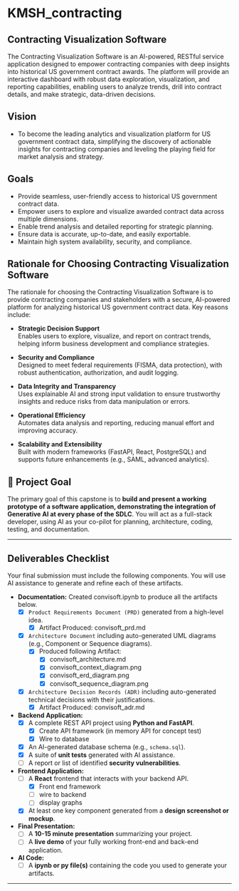 # KMSH_contracting
## Contracting Visualization Software

The Contracting Visualization Software is an AI-powered, RESTful service application designed to empower contracting companies with deep insights into historical US government contract awards. The platform will provide an interactive dashboard with robust data exploration, visualization, and reporting capabilities, enabling users to analyze trends, drill into contract details, and make strategic, data-driven decisions.

## Vision
* To become the leading analytics and visualization platform for US government contract data, simplifying the discovery of actionable insights for contracting companies and leveling the playing field for market analysis and strategy.

## Goals
* Provide seamless, user-friendly access to historical US government contract data.
* Empower users to explore and visualize awarded contract data across multiple dimensions.
* Enable trend analysis and detailed reporting for strategic planning.
* Ensure data is accurate, up-to-date, and easily exportable.
* Maintain high system availability, security, and compliance.

## Rationale for Choosing Contracting Visualization Software

The rationale for choosing the Contracting Visualization Software is to provide contracting companies and stakeholders with a secure, AI-powered platform for analyzing historical US government contract data. Key reasons include:

- **Strategic Decision Support**  
  Enables users to explore, visualize, and report on contract trends, helping inform business development and compliance strategies.

- **Security and Compliance**  
  Designed to meet federal requirements (FISMA, data protection), with robust authentication, authorization, and audit logging.

- **Data Integrity and Transparency**  
  Uses explainable AI and strong input validation to ensure trustworthy insights and reduce risks from data manipulation or errors.

- **Operational Efficiency**  
  Automates data analysis and reporting, reducing manual effort and improving accuracy.

- **Scalability and Extensibility**  
  Built with modern frameworks (FastAPI, React, PostgreSQL) and supports future enhancements (e.g., SAML, advanced analytics).
  

## 🎯 Project Goal

The primary goal of this capstone is to **build and present a working prototype of a software application, demonstrating the integration of Generative AI at every phase of the SDLC**. You will act as a full-stack developer, using AI as your co-pilot for planning, architecture, coding, testing, and documentation.

---

##  Deliverables Checklist

Your final submission must include the following components. You will use AI assistance to generate and refine each of these artifacts.

* **Documentation:**
   Created convisoft.ipynb to produce all the artifacts below.
   - [x] `Product Requirements Document (PRD)` generated from a high-level idea.
      - [x] Artifact Produced: convisoft_prd.md
   - [x] `Architecture Document` including auto-generated UML diagrams (e.g., Component or Sequence diagrams).
      - [x] Produced following Artifact:
         - [x] convisoft_architecture.md
         - [x] convisoft_context_diagram.png
         - [x] convisoft_erd_diagram.png
         - [x] convisoft_sequence_diagram.png
   - [x] `Architecture Decision Records (ADR)` including auto-generated technical decisions with their justifications.
      - [x] Artifact Produced: convisoft_adr.md
* **Backend Application:**
   - [x] A complete REST API project using **Python and FastAPI**.
      - [x] Create API framework (in memory API for concept test)
      - [x] Wire to database
   - [x] An AI-generated database schema (e.g., `schema.sql`).
   - [x] A suite of **unit tests** generated with AI assistance.
   - [ ] A report or list of identified **security vulnerabilities**.
* **Frontend Application:**
   - [ ] A **React** frontend that interacts with your backend API.
      - [x] Front end framework
      - [ ] wire to backend
      - [ ] display graphs 
   - [x] At least one key component generated from a **design screenshot or mockup**.
* **Final Presentation:**
   - [ ] A **10-15 minute presentation** summarizing your project.
   - [ ] A **live demo** of your fully working front-end and back-end application.
* **AI Code:**
   - [ ] A **ipynb or py file(s)** containing the code you used to generate your artifacts.

---
